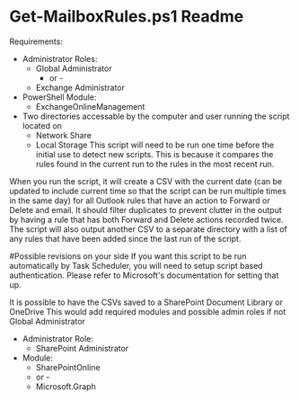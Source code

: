 # Get-MailboxRules.ps1 Readme
Requirements:
- Administrator Roles:
  - Global Administrator
    - or -
  - Exchange Administrator
- PowerShell Module:
  - ExchangeOnlineManagement
- Two directories accessable by the computer and user running the script located on
  - Network Share
  - Local Storage
This script will need to be run one time before the initial use to detect new scripts.  This is because it compares the rules found in the current run to the rules in the most recent run.

When you run the script, it will create a CSV with the current date (can be updated to include current time so that the script can be run multiple times in the same day) for all Outlook rules that have an action to Forward or Delete and email.
It should filter duplicates to prevent clutter in the output by having a rule that has both Forward and Delete actions recorded twice.
The script will also output another CSV to a separate directory with a list of any rules that have been added since the last run of the script.

#Possible revisions on your side
If you want this script to be run automatically by Task Scheduler, you will need to setup script based authentication.  Please refer to Microsoft's documentation for setting that up.

It is possible to have the CSVs saved to a SharePoint Document Library or OneDrive
This would add required modules and possible admin roles if not Global Administrator
- Administrator Role:
  - SharePoint Administrator
- Module:
  - SharePointOnline
  - or -
  - Microsoft.Graph
